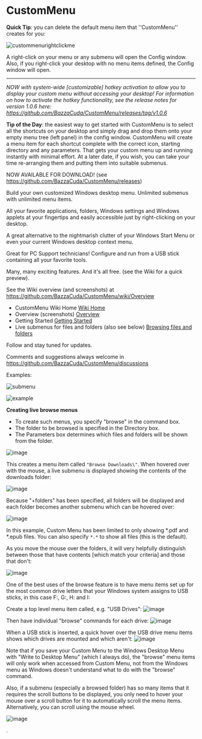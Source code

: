 # CustomMenu

**Quick Tip**: you can delete the default menu item that ''CustomMenu'' creates for you:

![custommenurightclickme](https://github.com/BazzaCuda/CustomMenu/assets/22550919/218b82cd-e348-4fe7-937f-796d4c2a2c05)

A right-click on your menu or any submenu will open the Config window.
Also, if you right-click your desktop with no menu items defined, the Config window will open.

-----------
_NOW with system-wide [customizable] hotkey activation to allow you to display your custom menu without accessing your desktop! For information on how to activate the hotkey functionality, see the release notes for version 1.0.6 here: https://github.com/BazzaCuda/CustomMenu/releases/tag/v1.0.6_

**Tip of the Day**: the easiest way to get started with CustomMenu is to select all the shortcuts on your desktop and simply drag and drop them onto your empty menu tree (left panel) in the config window. CustomMenu will create a menu item for each shortcut complete with the correct icon, starting directory and any parameters. That gets your custom menu up and running instantly with minimal effort. At a later date, if you wish, you can take your time re-arranging them and putting them into suitable submenus.

NOW AVAILABLE FOR DOWNLOAD! (see https://github.com/BazzaCuda/CustomMenu/releases)

Build your own customized Windows desktop menu.  Unlimited submenus with unlimited menu items.

All your favorite applications, folders, Windows settings and Windows applets at your fingertips and easily accessible just by right-clicking on your desktop.

A great alternative to the nightmarish clutter of your Windows Start Menu or even your current Windows desktop context menu.

Great for PC Support technicians! Configure and run from a USB stick containing all your favorite tools.

Many, many exciting features. And it's all free. (see the Wiki for a quick preview).

See the Wiki overview (and screenshots) at https://github.com/BazzaCuda/CustomMenu/wiki/Overview
- CustomMenu Wiki Home [Wiki Home](https://github.com/BazzaCuda/CustomMenu/wiki)
- Overview (screenshots) [Overview](https://github.com/BazzaCuda/CustomMenu/wiki/Overview)
- Getting Started [Getting Started](https://github.com/BazzaCuda/CustomMenu/wiki/Getting-Started)
- Live submenus for files and folders (also see below) [Browsing files and folders](https://github.com/BazzaCuda/CustomMenu/wiki/Browsing-files-and-folders)

Follow and stay tuned for updates.

Comments and suggestions always welcome in https://github.com/BazzaCuda/CustomMenu/discussions

Examples:

![submenu](https://user-images.githubusercontent.com/22550919/209433162-5023c066-b993-4f4f-88f0-2e2046cf4b4e.png)


![example](https://user-images.githubusercontent.com/22550919/209433120-93bdfd3c-6990-4958-8581-75fc001b423a.jpg)




**Creating live browse menus**

- To create such menus, you specify "browse" in the command box.
- The folder to be browsed is specified in the Directory box.
- The Parameters box determines which files and folders will be shown from the folder.

![image](https://github.com/BazzaCuda/CustomMenu/assets/22550919/202c80ed-cbc9-46f9-b3cf-d6d9783648c1)

This creates a menu item called `"Browse Downloads\"`. When hovered over with the mouse, a live submenu is displayed showing the contents of the downloads folder:

![image](https://github.com/BazzaCuda/CustomMenu/assets/22550919/6a382453-61ad-4e39-8792-7f86bd8e6e88)

Because "+folders" has been specified, all folders will be displayed and each folder becomes another submenu which can be hovered over:

![image](https://github.com/BazzaCuda/CustomMenu/assets/22550919/92477c7a-5669-471a-8200-8d3805a349c3)

In this example, Custom Menu has been limited to only showing *.pdf and *.epub files. You can also specify `*.*` to show all files (this is the default).



As you move the mouse over the folders, it will very helpfully distinguish between those that have contents [which match your criteria] and those that don't:

![image](https://github.com/BazzaCuda/CustomMenu/assets/22550919/217e3d05-75de-4fa9-98de-d0e635ec6f2a)

One of the best uses of the browse feature is to have menu items set up for the most common drive letters that your Windows system assigns to USB sticks, in this case F:, G:, H: and I:

Create a top level menu item called, e.g. "USB Drives":
![image](https://github.com/BazzaCuda/CustomMenu/assets/22550919/db918b55-7a51-4af7-a176-8ab07db4e18e)

Then have individual "browse" commands for each drive:
![image](https://github.com/BazzaCuda/CustomMenu/assets/22550919/433dcfa8-8984-4224-913c-322583e28f20)

When a USB stick is inserted, a quick hover over the USB drive menu items shows which drives are mounted and which aren't:
![image](https://github.com/BazzaCuda/CustomMenu/assets/22550919/814078df-b058-44df-939f-1b95fee88e2e)

Note that if you save your Custom Menu to the Windows Desktop Menu with "Write to Desktop Menu" (which I always do), the "browse" menu items will only work when accessed from Custom Menu, not from the Windows menu as Windows doesn't understand what to do with the "browse" command.

Also, if a submenu (especially a browsed folder) has so many items that it requires the scroll buttons to be displayed, you only need to hover your mouse over a scroll button for it to automatically scroll the menu items. Alternatively, you can scroll using the mouse wheel.

![image](https://github.com/BazzaCuda/CustomMenu/assets/22550919/266a506b-766f-4e4a-9340-658e0df88ac7)




.




